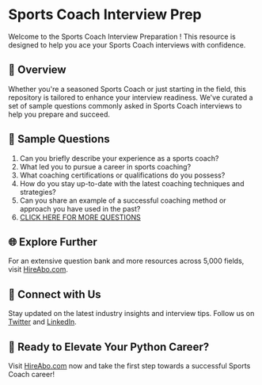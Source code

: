 # Sports Coach Interview Prep

Welcome to the Sports Coach Interview Preparation ! This resource is designed to help you ace your Sports Coach interviews with confidence.

## 🚀 Overview

Whether you're a seasoned Sports Coach or just starting in the field, this repository is tailored to enhance your interview readiness. We've curated a set of sample questions commonly asked in Sports Coach interviews to help you prepare and succeed.

## 📝 Sample Questions

1. Can you briefly describe your experience as a sports coach?
2. What led you to pursue a career in sports coaching?
3. What coaching certifications or qualifications do you possess?
4. How do you stay up-to-date with the latest coaching techniques and strategies?
5. Can you share an example of a successful coaching method or approach you have used in the past?
6. [CLICK HERE FOR MORE QUESTIONS](https://hireabo.com/job/15_0_2/Sports%20Coach)

## 🌐 Explore Further

For an extensive question bank and more resources across 5,000 fields, visit [HireAbo.com](https://www.hireabo.com).

## 📱 Connect with Us

Stay updated on the latest industry insights and interview tips. Follow us on [Twitter](https://twitter.com/hireabo) and [LinkedIn](https://www.linkedin.com/in/hire-abo-3609972a8/).

## 🚀 Ready to Elevate Your Python Career?

Visit [HireAbo.com](https://www.hireabo.com) now and take the first step towards a successful Sports Coach career!